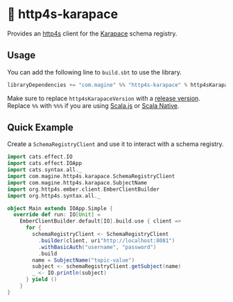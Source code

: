 # :turtle: http4s-karapace

Provides an [http4s](https://http4s.org) client for the [Karapace](https://www.karapace.io) schema registry.

## Usage

You can add the following line to `build.sbt` to use the library.

```scala
libraryDependencies += "com.magine" %% "http4s-karapace" % http4sKarapaceVersion
```

Make sure to replace `http4sKarapaceVersion` with a [release version](https://github.com/maginepro/http4s-karapace/releases).<br>
Replace `%%` with `%%%` if you are using [Scala.js](https://www.scala-js.org) or [Scala Native](https://scala-native.org).

## Quick Example

Create a `SchemaRegistryClient` and use it to interact with a schema registry.

```scala
import cats.effect.IO
import cats.effect.IOApp
import cats.syntax.all._
import com.magine.http4s.karapace.SchemaRegistryClient
import com.magine.http4s.karapace.SubjectName
import org.http4s.ember.client.EmberClientBuilder
import org.http4s.syntax.all._

object Main extends IOApp.Simple {
  override def run: IO[Unit] =
    EmberClientBuilder.default[IO].build.use { client =>
      for {
        schemaRegistryClient <- SchemaRegistryClient
          .builder(client, uri"http://localhost:8081")
          .withBasicAuth("username", "password")
          .build
        name = SubjectName("topic-value")
        subject <- schemaRegistryClient.getSubject(name)
        _ <- IO.println(subject)
      } yield ()
    }
}
```
